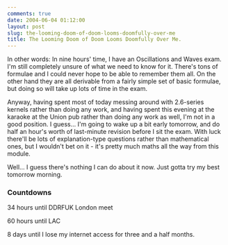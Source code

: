 ```yaml
---
comments: true
date: 2004-06-04 01:12:00
layout: post
slug: the-looming-doom-of-doom-looms-doomfully-over-me
title: The Looming Doom of Doom Looms Doomfully Over Me.
---
```


In other words:  In nine hours' time, I have an Oscillations and Waves exam.  I'm still completely unsure of what we need to know for it.  There's tons of formulae and I could never hope to be able to remember them all.  On the other hand they are all derivable from a fairly simple set of basic formulae, but doing so will take up lots of time in the exam.  

Anyway, having spent most of today messing around with 2.6-series kernels rather than doing any work, and having spent this evening at the karaoke at the Union pub rather than doing any work as well, I'm not in a good position.  I guess... I'm going to wake up a bit early tomorrow, and do half an hour's worth of last-minute revision before I sit the exam.  With luck there'll be lots of explanation-type questions rather than mathematical ones, but I wouldn't bet on it - it's pretty much maths all the way from this module.  

Well... I guess there's nothing I can do about it now.  Just gotta try my best tomorrow morning.  

### Countdowns  

34 hours until DDRFUK London meet  

60 hours until LAC  

8 days until I lose my internet access for three and a half months.
